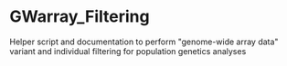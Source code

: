 # GWarray_Filtering
Helper script and documentation to perform "genome-wide array data" variant and individual filtering for population genetics analyses 
